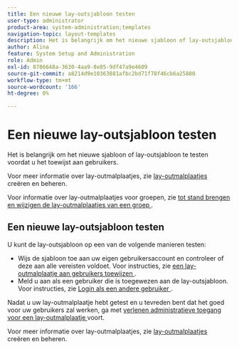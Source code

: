 ```yaml
---
title: Een nieuwe lay-outsjabloon testen
user-type: administrator
product-area: system-administration;templates
navigation-topic: layout-templates
description: Het is belangrijk om het nieuwe sjabloon of lay-outsjabloon te testen voordat u het toewijst aan gebruikers.
author: Alina
feature: System Setup and Administration
role: Admin
exl-id: 8786648a-3630-4aa9-8e85-9df47a9e4609
source-git-commit: a8214d9e10363881afbc2bd71f78f46cb6a25880
workflow-type: tm+mt
source-wordcount: '166'
ht-degree: 0%

---
```


# Een nieuwe lay-outsjabloon testen

Het is belangrijk om het nieuwe sjabloon of lay-outsjabloon te testen voordat u het toewijst aan gebruikers.

Voor meer informatie over lay-outmalplaatjes, zie [ lay-outmalplaatjes ](../../../administration-and-setup/customize-workfront/use-layout-templates/create-and-manage-layout-templates.md) creëren en beheren.

Voor informatie over lay-outmalplaatjes voor groepen, zie [ tot stand brengen en wijzigen de lay-outmalplaatjes van een groep ](../../../administration-and-setup/manage-groups/work-with-group-objects/create-and-modify-a-groups-layout-templates.md).

## Een nieuwe lay-outsjabloon testen

U kunt de lay-outsjabloon op een van de volgende manieren testen:

* Wijs de sjabloon toe aan uw eigen gebruikersaccount en controleer of deze aan alle vereisten voldoet. Voor instructies, zie [ een lay-outmalplaatje aan gebruikers toewijzen ](../../../administration-and-setup/customize-workfront/use-layout-templates/assign-users-to-layout-template.md#assign).
* Meld u aan als een gebruiker die is toegewezen aan de lay-outsjabloon. Voor instructies, zie [ Login als een andere gebruiker ](../../../administration-and-setup/add-users/create-and-manage-users/log-in-as-another-user.md).

Nadat u uw lay-outmalplaatje hebt getest en u tevreden bent dat het goed voor uw gebruikers zal werken, ga met [ verlenen administratieve toegang voor een lay-outmalplaatje ](../../../administration-and-setup/customize-workfront/use-layout-templates/grant-admin-access-layout-template.md) voort.

Voor meer informatie over lay-outmalplaatjes, zie [ lay-outmalplaatjes ](../../../administration-and-setup/customize-workfront/use-layout-templates/create-and-manage-layout-templates.md) creëren en beheren.
